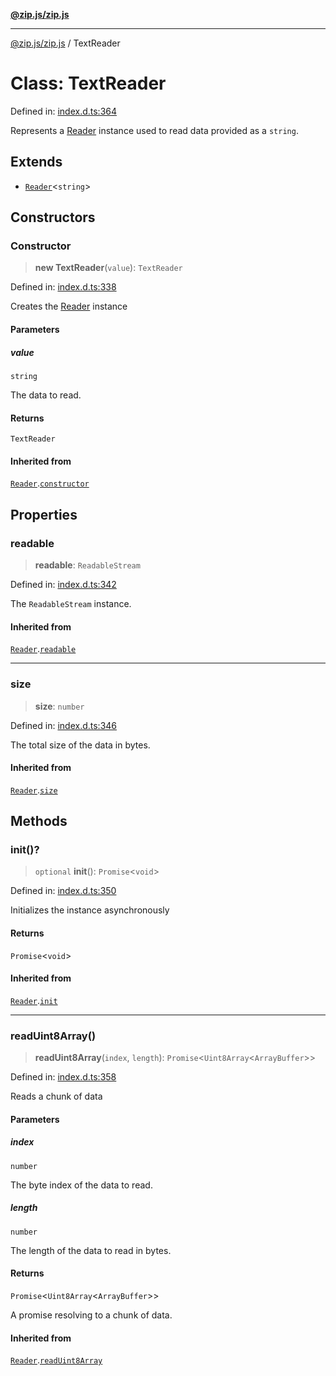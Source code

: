 [**@zip.js/zip.js**](../README.md)

***

[@zip.js/zip.js](../globals.md) / TextReader

# Class: TextReader

Defined in: [index.d.ts:364](https://github.com/gildas-lormeau/zip.js/blob/251b484ba01a922c47b1394efacb8926682f5796/index.d.ts#L364)

Represents a [Reader](Reader.md) instance used to read data provided as a `string`.

## Extends

- [`Reader`](Reader.md)\<`string`\>

## Constructors

### Constructor

> **new TextReader**(`value`): `TextReader`

Defined in: [index.d.ts:338](https://github.com/gildas-lormeau/zip.js/blob/251b484ba01a922c47b1394efacb8926682f5796/index.d.ts#L338)

Creates the [Reader](Reader.md) instance

#### Parameters

##### value

`string`

The data to read.

#### Returns

`TextReader`

#### Inherited from

[`Reader`](Reader.md).[`constructor`](Reader.md#constructor)

## Properties

### readable

> **readable**: `ReadableStream`

Defined in: [index.d.ts:342](https://github.com/gildas-lormeau/zip.js/blob/251b484ba01a922c47b1394efacb8926682f5796/index.d.ts#L342)

The `ReadableStream` instance.

#### Inherited from

[`Reader`](Reader.md).[`readable`](Reader.md#readable)

***

### size

> **size**: `number`

Defined in: [index.d.ts:346](https://github.com/gildas-lormeau/zip.js/blob/251b484ba01a922c47b1394efacb8926682f5796/index.d.ts#L346)

The total size of the data in bytes.

#### Inherited from

[`Reader`](Reader.md).[`size`](Reader.md#size)

## Methods

### init()?

> `optional` **init**(): `Promise`\<`void`\>

Defined in: [index.d.ts:350](https://github.com/gildas-lormeau/zip.js/blob/251b484ba01a922c47b1394efacb8926682f5796/index.d.ts#L350)

Initializes the instance asynchronously

#### Returns

`Promise`\<`void`\>

#### Inherited from

[`Reader`](Reader.md).[`init`](Reader.md#init)

***

### readUint8Array()

> **readUint8Array**(`index`, `length`): `Promise`\<`Uint8Array`\<`ArrayBuffer`\>\>

Defined in: [index.d.ts:358](https://github.com/gildas-lormeau/zip.js/blob/251b484ba01a922c47b1394efacb8926682f5796/index.d.ts#L358)

Reads a chunk of data

#### Parameters

##### index

`number`

The byte index of the data to read.

##### length

`number`

The length of the data to read in bytes.

#### Returns

`Promise`\<`Uint8Array`\<`ArrayBuffer`\>\>

A promise resolving to a chunk of data.

#### Inherited from

[`Reader`](Reader.md).[`readUint8Array`](Reader.md#readuint8array)
